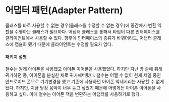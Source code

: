 # 어댑터 패턴(Adapter Pattern)   

클래스를 바로 사용할 수 없는 경우(클래스를 수정할 수 없는 경우)에 중간에서 변환 역할을 수행하는 클래스가 필요하다. 
어댑터 클래스를 통해서 타입이 다른 인터페이스를 클라이언트에서 사용할 수 있다. 
향후에 인터페이스의 종류가 바뀌더라도, 어댑터 클래스에 캡슐화 됐기 때문에 클라이언트는 수정할 필요가 없다.

    
#### 패키지 설명   

철수는 원래 아이폰을 사용했고 아이폰 이어폰을 사용했었다. 하지만 지난 밤 술에 취해 귀가하던 중, 아이폰을 분실한 채로 귀가해버렸다. 
철수는 어쩔 수 없이 현재 세일 중인 안드로이드 폰으로 기기변경을 했고 기존에 사용하던 아이폰 악세서리는 사용할 수 없게 됐다. 
하지만, 지금 당장 음악이 너무 듣고 싶었기 때문에 어떻게든 아이폰 이어폰을 사용하고 싶다. 
이에 철수는 이어폰 잭을 변환하는 어댑터를 사용하기로 했다.
